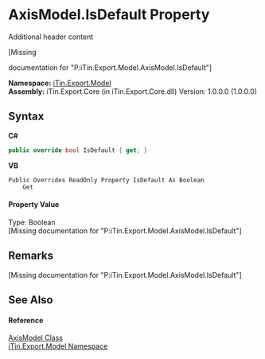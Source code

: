 # AxisModel.IsDefault Property 
Additional header content 

\[Missing <summary> documentation for "P:iTin.Export.Model.AxisModel.IsDefault"\]

**Namespace:**&nbsp;<a href="ef57ffcc-e95e-b212-5a46-9aa6f5a3511f">iTin.Export.Model</a><br />**Assembly:**&nbsp;iTin.Export.Core (in iTin.Export.Core.dll) Version: 1.0.0.0 (1.0.0.0)

## Syntax

**C#**<br />
``` C#
public override bool IsDefault { get; }
```

**VB**<br />
``` VB
Public Overrides ReadOnly Property IsDefault As Boolean
	Get
```


#### Property Value
Type: Boolean<br />\[Missing <value> documentation for "P:iTin.Export.Model.AxisModel.IsDefault"\]

## Remarks
\[Missing <remarks> documentation for "P:iTin.Export.Model.AxisModel.IsDefault"\]

## See Also


#### Reference
<a href="5c5b7150-a217-cca1-e187-5b2b85cc83fe">AxisModel Class</a><br /><a href="ef57ffcc-e95e-b212-5a46-9aa6f5a3511f">iTin.Export.Model Namespace</a><br />